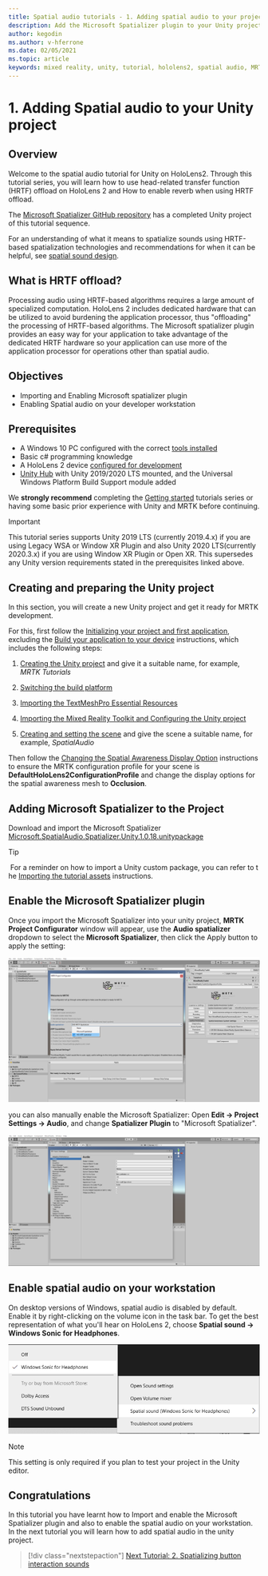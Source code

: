 ```yaml
---
title: Spatial audio tutorials - 1. Adding spatial audio to your project
description: Add the Microsoft Spatializer plugin to your Unity project to access HoloLens 2 HRTF hardware offload.
author: kegodin
ms.author: v-hferrone
ms.date: 02/05/2021
ms.topic: article
keywords: mixed reality, unity, tutorial, hololens2, spatial audio, MRTK, mixed reality toolkit, UWP, Windows 10, HRTF, head-related transfer function, reverb, Microsoft Spatializer
---
```


# 1. Adding Spatial audio to your Unity project

## Overview

Welcome to the spatial audio tutorial for Unity on HoloLens2. Through this tutorial series, you will learn how to use head-related transfer function (HRTF) offload on HoloLens 2 and How to enable reverb when using HRTF offload.

The [Microsoft Spatializer GitHub repository](https://github.com/microsoft/spatialaudio-unity) has a completed Unity project of this tutorial sequence.

For an understanding of what it means to spatialize sounds using HRTF-based spatialization technologies and recommendations for when it can be helpful, see [spatial sound design](/windows/mixed-reality/spatial-sound-design).

## What is HRTF offload?

Processing audio using HRTF-based algorithms requires a large amount of specialized computation. HoloLens 2 includes dedicated hardware that can be utilized to avoid burdening the application processor, thus "offloading" the processing of HRTF-based algorithms.  The Microsoft spatializer plugin provides an easy way for your application to take advantage of the dedicated HRTF hardware so your application can use more of the application processor for operations other than spatial audio.

## Objectives

* Importing and Enabling Microsoft spatializer plugin
* Enabling Spatial audio on your developer workstation

## Prerequisites

* A Windows 10 PC configured with the correct [tools installed](../../install-the-tools.md)
* Basic c# programming knowledge
* A HoloLens 2 device [configured for development](../../platform-capabilities-and-apis/using-visual-studio.md#enabling-developer-mode)
* <a href="https://docs.unity3d.com/Manual/GettingStartedInstallingHub.html" target="_blank">Unity Hub</a> with Unity 2019/2020 LTS mounted, and the Universal Windows Platform Build Support module added

We **strongly recommend** completing the [Getting started](mr-learning-base-01.md) tutorials series or having some basic prior experience with Unity and MRTK before continuing.

> [!IMPORTANT]
> This tutorial series supports Unity 2019 LTS (currently 2019.4.x) if you are using Legacy WSA or Window XR Plugin and also Unity 2020 LTS(currently 2020.3.x) if you are using Window XR Plugin or Open XR. This supersedes any Unity version requirements stated in the prerequisites linked above.

## Creating and preparing the Unity project

In this section, you will create a new Unity project and get it ready for MRTK development.

For this, first follow the [Initializing your project and first application](mr-learning-base-02.md), excluding the [Build your application to your device](mr-learning-base-02.md#building-your-application-to-your-hololens-2) instructions, which includes the following steps:

1. [Creating the Unity project](mr-learning-base-02.md#creating-the-unity-project) and give it a suitable name, for example, *MRTK Tutorials*

1. [Switching the build platform](mr-learning-base-02.md#configuring-the-unity-project)

1. [Importing the TextMeshPro Essential Resources](mr-learning-base-02.md#importing-the-textmeshpro-essential-resources)

1. [Importing the Mixed Reality Toolkit and Configuring the Unity project](mr-learning-base-02.md#importing-the-mixed-reality-toolkit-and-configuring-the-unity-project)

1. [Creating and setting the scene](mr-learning-base-02.md#creating-and-configuring-the-scene) and give the scene a suitable name, for example, *SpatialAudio*

Then follow the [Changing the Spatial Awareness Display Option](mr-learning-base-03.md#changing-the-spatial-awareness-display-option) instructions to ensure the MRTK configuration profile for your scene is **DefaultHoloLens2ConfigurationProfile** and change the display options for the spatial awareness mesh to **Occlusion**.

## Adding Microsoft Spatializer to the Project

Download and import the Microsoft Spatializer  <a href="https://github.com/microsoft/spatialaudio-unity/releases/download/v1.0.18/Microsoft.SpatialAudio.Spatializer.Unity.1.0.18.unitypackage" target="_blank">Microsoft.SpatialAudio.Spatializer.Unity.1.0.18.unitypackage
</a>

>[!TIP]
> For a reminder on how to import a Unity custom package, you can refer to the [Importing the tutorial assets](mr-learning-base-02.md#importing-the-tutorial-assets) instructions.

## Enable the Microsoft Spatializer plugin

Once you import the Microsoft Spatializer into your unity project, **MRTK Project Configurator** window will appear, use the **Audio spatializer** dropdown to select the **Microsoft Spatializer**, then click the Apply button to apply the setting:

![MRTK Project configurator](images/spatial-audio/spatial-audio-01-section3-step1-1.PNG)

you can also manually enable the Microsoft Spatializer: Open **Edit -> Project Settings -> Audio**, and change **Spatializer Plugin** to "Microsoft Spatializer".

![Project Settings showing spatializer plugin](images/spatial-audio/spatial-audio-01-section3-step1-2.PNG)

## Enable spatial audio on your workstation

On desktop versions of Windows, spatial audio is disabled by default. Enable it by right-clicking on the volume icon in the task bar. To get the best representation of what you'll hear on HoloLens 2, choose **Spatial sound -> Windows Sonic for Headphones**.

![Desktop spatial audio settings](images/spatial-audio/spatial-audio-01-section4-step1-1.PNG)

> [!NOTE]
> This setting is only required if you plan to test your project in the Unity editor.

## Congratulations

In this tutorial you have learnt how to Import and enable the Microsoft Spatializer plugin and also to enable the spatial audio on your workstation.
In the next tutorial you will learn how to add spatial audio in the unity project.

> [!div class="nextstepaction"]
> [Next Tutorial: 2. Spatializing button interaction sounds](unity-spatial-audio-ch2.md)
